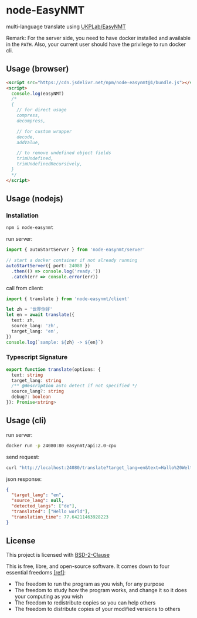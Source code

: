 # node-EasyNMT

multi-language translate using [UKPLab/EasyNMT](https://github.com/UKPLab/EasyNMT)

Remark: For the server side, you need to have docker installed and available in the `PATH`. Also, your current user should have the privilege to run docker cli.

## Usage (browser)

```html
<script src="https://cdn.jsdelivr.net/npm/node-easynmt@1/bundle.js"></script>
<script>
  console.log(easyNMT)
  /*
  {
    // for direct usage
    compress,
    decompress,

    // for custom wrapper
    decode,
    addValue,

    // to remove undefined object fields
    trimUndefined,
    trimUndefinedRecursively,
  }
  */
</script>
```

## Usage (nodejs)

### Installation

```bash
npm i node-easynmt
```

run server:

```typescript
import { autoStartServer } from 'node-easynmt/server'

// start a docker container if not already running
autoStartServer({ port: 24080 })
  .then(() => console.log('ready.'))
  .catch(err => console.error(err))
```

call from client:

```typescript
import { translate } from 'node-easynmt/client'

let zh = '世界你好'
let en = await translate({
  text: zh,
  source_lang: 'zh',
  target_lang: 'en',
})
console.log(`sample: ${zh} -> ${en}`)
```

### Typescript Signature

```typescript
export function translate(options: {
  text: string
  target_lang: string
  /** @description auto detect if not specified */
  source_lang?: string
  debug?: boolean
}): Promise<string>
```

## Usage (cli)

run server:

```bash
docker run -p 24080:80 easynmt/api:2.0-cpu
```

send request:

```bash
curl "http://localhost:24080/translate?target_lang=en&text=Hallo%20Welt"
```

json response:

```json
{
  "target_lang": "en",
  "source_lang": null,
  "detected_langs": ["de"],
  "translated": ["Hello world"],
  "translation_time": 77.64211463928223
}
```

## License

This project is licensed with [BSD-2-Clause](./LICENSE)

This is free, libre, and open-source software. It comes down to four essential freedoms [[ref]](https://seirdy.one/2021/01/27/whatsapp-and-the-domestication-of-users.html#fnref:2):

- The freedom to run the program as you wish, for any purpose
- The freedom to study how the program works, and change it so it does your computing as you wish
- The freedom to redistribute copies so you can help others
- The freedom to distribute copies of your modified versions to others

